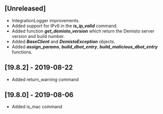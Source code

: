 ## [Unreleased]
  - IntegrationLogger improvements.
  - Added support for IPv6 in the ***is_ip_valid*** command.
  - Added function ***get_demisto_version*** which return the Demisto server version and build number.
  - Added ***BaseClient*** and ***DemistoException*** objects.
  - Added ***assign_params***, ***build_dbot_entry***, ***build_malicious_dbot_entry*** functions.


## [19.8.2] - 2019-08-22
  - Added return_warning command


## [19.8.0] - 2019-08-06
  - Added is_mac command

